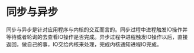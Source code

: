 # 同步与异步

同步与异步是针对应用程序与内核的交互而言的。同步过程中进程触发IO操作并等待或者轮询的去查看IO操作是否完成。异步过程中进程触发IO操作以后，直接返回，做自己的事，IO交给内核来处理，完成内核通知进程IO完成。


